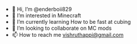 - 👋 Hi, I’m @enderboii829
- 👀 I’m interested in Minecraft
- 🌱 I’m currently learning How to be fast at cubing
- 💞️ I’m looking to collaborate on MC mods
- 📫 How to reach me vishruthappi@gmail.com

<!---
enderboii829/enderboii829 is a ✨ special ✨ repository because its `README.md` (this file) appears on your GitHub profile.
You can click the Preview link to take a look at your changes.
--->
